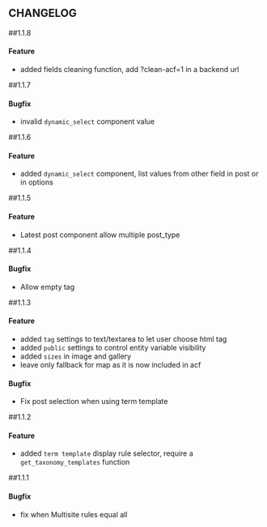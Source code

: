 CHANGELOG
---------

##1.1.8
#### Feature
- added fields cleaning function, add ?clean-acf=1 in a backend url

##1.1.7
#### Bugfix
- invalid `dynamic_select` component value

##1.1.6
#### Feature
- added `dynamic_select` component, list values from other field in post or in options

##1.1.5
#### Feature
- Latest post component allow multiple post_type

##1.1.4
#### Bugfix
- Allow empty tag

##1.1.3
#### Feature
- added `tag` settings to text/textarea to let user choose html tag
- added `public` settings to control entity variable visibility
- added `sizes` in image and gallery
- leave only fallback for map as it is now included in acf

#### Bugfix
- Fix post selection when using term template

##1.1.2
#### Feature
- added `term template` display rule selector, require a `get_taxonomy_templates` function

##1.1.1
#### Bugfix
- fix when Multisite rules equal all
